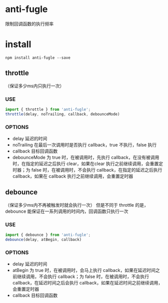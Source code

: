 # anti-fugle

限制回调函数的执行频率
# install
```
npm install anti-fugle --save
```
## throttle
（保证多少ms内只执行一次）

### USE
```js
import { throttle } from 'anti-fugle';
throttle(delay, noTrailing, callback, debounceMode)
```

### OPTIONS
- delay 延迟的时间
- noTrailing 在最后一次调用时是否执行 callback，true 不执行，false 执行
- callback 目标回调函数
- debounceMode 为 true 时，在被调用时，先执行 callback，在没有被调用时，在指定的延迟之后执行 clear，如果在clear 执行之前继续调用，会重置定时器；为 false 时，在被调用时，不会执行 callback，在指定的延迟之后执行 callback，如果在 callback 执行之前继续调用，会重置定时器

## debounce
（保证多少ms内不再被触发时就会执行一次）
但是不同于 throttle 的是，debounce 能保证在一系列调用的时间内，回调函数只执行一次

### USE
```javascript
import { debounce } from 'anti-fugle';
debounce(delay, atBegin, callback)
```


### OPTIONS
- delay 延迟的时间
- atBegin  为 true 时，在被调用时，会马上执行 callback，如果在延迟时间之前继续调用，不会执行 callback；为 false 时，在被调用时，不会执行 callback，在延迟时间之后会执行 callback，如果在延迟时间之前继续调用，会重置定时器
- callback 目标回调函数
